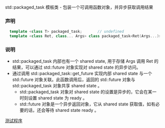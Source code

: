 
std::packaged_task 模板类 - 包装一个可调用函数对象，并异步获取调用结果

### 声明

```c++
  template <class T> packaged_task;       // undefined
  template <class Ret, class... Args> class packaged_task<Ret(Args...)>;
```

### 说明

- std::packaged_task 内部也有一个 shared state, 用于存储 Args 调用 Ret 的结果，可以通过 std::future 对象实现对 shared state 的异步访问。  
- 通过调用 std::packaged_task::get_future 实现内部 shared state 与一个 std::future 对象关联。此函数调用后，返回的 std::future 对象与 std::packaged_task 对象共享 shared state 。  
  - std::packaged_task 对象对 shared state 的设置是异步的，它会在某一时刻设置 shared state 为 ready 。
  - std::future 对象是一个异步返回对象，它从 shared state 获取值，如有必要的话，还会等待 shared state ready 。

[测试程序](t/04_packaged_task.cpp)
